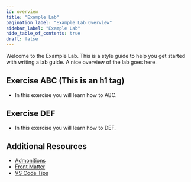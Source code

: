 ```yaml
---
id: overview
title: "Example Lab"
pagination_label: "Example Lab Overview"
sidebar_label: "Example Lab"
hide_table_of_contents: true
draft: false
---
```


Welcome to the Example Lab.  This is a style guide to help you get started with writing a lab guide. A nice overview of the lab goes here. 

## Exercise ABC (This is an h1 tag)
  * In this exercise you will learn how to ABC.
## Exercise DEF
  * In this exercise you will learn how to DEF.
  

## Additional Resources

* [Admonitions](/labs/example-lab/3.0-additional-resources/admonitions)
* [Front Matter](/labs/example-lab/3.0-additional-resources/front-matter)
* [VS Code Tips](/labs/example-lab/3.0-additional-resources/vs-code-tips)
